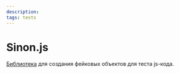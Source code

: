 ```yaml
---
description: 
tags: tests
---
```

# Sinon.js

[Библиотека](https://sinonjs.org/) для создания фейковых объектов для теста js-кода.
